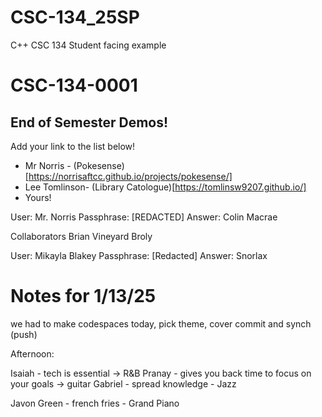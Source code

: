 # CSC-134_25SP
C++ CSC 134 Student facing example

# CSC-134-0001

## End of Semester Demos!

Add your link to the list below!
- Mr Norris - (Pokesense)[https://norrisaftcc.github.io/projects/pokesense/]
- Lee Tomlinson- (Library Catologue)[https://tomlinsw9207.github.io/]
- Yours!



User: Mr. Norris
Passphrase: [REDACTED]
Answer: Colin Macrae

Collaborators
Brian Vineyard
Broly 

User: Mikayla Blakey 
Passphrase: [Redacted] 
Answer: Snorlax


# Notes for 1/13/25
we had to make codespaces today, pick theme, cover commit and synch (push)


Afternoon:

Isaiah - tech is essential -> R&B
Pranay - gives you back time to focus on your goals ->  guitar
Gabriel - spread knowledge - Jazz

Javon Green - french fries - Grand Piano
